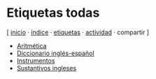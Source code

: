 # Etiquetas todas
[ [inicio](https://github.com/jucardus/jucardus.github.io/blob/main/index.md) · [índice](https://github.com/jucardus/jucardus.github.io/blob/main/indices/indice.md) · [etiquetas](https://github.com/jucardus/jucardus.github.io/blob/main/indices/etiquetas.md) · [actividad](https://github.com/jucardus/jucardus.github.io/blob/main/indices/actividad.md) · compartir ]

* [Aritmética](https://github.com/jucardus/jucardus.github.io/blob/main/etiquetas/aritmetica.md)
* [Diccionario inglés-español](https://github.com/jucardus/jucardus.github.io/blob/main/etiquetas/diccionario-ingles-espanol.md)
* [Instrumentos](https://github.com/jucardus/jucardus.github.io/blob/main/etiquetas/instrumentos.md)
* [Sustantivos ingleses](https://github.com/jucardus/jucardus.github.io/blob/main/etiquetas/sustantivos-ingleses.md)
